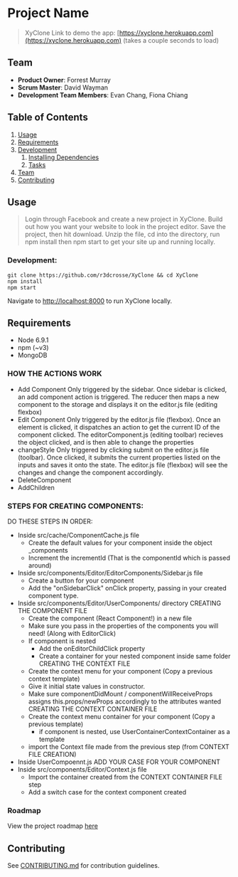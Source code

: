 # Project Name

> XyClone
Link to demo the app: [https://xyclone.herokuapp.com](https://xyclone.herokuapp.com) (takes a couple seconds to load)

## Team

  - __Product Owner__: Forrest Murray
  - __Scrum Master__: David Wayman
  - __Development Team Members__: Evan Chang, Fiona Chiang

## Table of Contents

1. [Usage](#Usage)
1. [Requirements](#requirements)
1. [Development](#development)
    1. [Installing Dependencies](#installing-dependencies)
    1. [Tasks](#tasks)
1. [Team](#team)
1. [Contributing](#contributing)

## Usage

> Login through Facebook and create a new project in XyClone. 
> Build out how you want your website to look in the project editor.
> Save the project, then hit download.
> Unzip the file, cd into the directory, run npm install then npm start to get your site up and running locally.

### Development:
```
git clone https://github.com/r3dcrosse/XyClone && cd XyClone
npm install
npm start
```
Navigate to [http://localhost:8000](http://localhost:8000) to run XyClone locally.

## Requirements

- Node 6.9.1
- npm (~v3)
- MongoDB

### HOW THE ACTIONS WORK

- Add Component
  Only triggered by the sidebar. Once sidebar is clicked, an add component action is triggered. The reducer then maps a new component to the storage and displays it on the editor.js file (editing flexbox)
- Edit Component
  Only triggered by the editor.js file (flexbox). Once an element is clicked, it dispatches an action to get the current ID of the component clicked. The editorComponent.js (editing toolbar) recieves the object clicked, and is then able to change the properties
- changeStyle
  Only triggered by clicking submit on the editor.js file (toolbar). Once clicked, it submits the current properties listed on the inputs and saves it onto the state. The editor.js file (flexbox) will see the changes and change the component accordingly.
- DeleteComponent
- AddChildren

### STEPS FOR CREATING COMPONENTS:

DO THESE STEPS IN ORDER:

  - Inside src/cache/ComponentCache.js file
    - Create the default values for your component inside the object _components
    - Increment the incrementId (That is the componentId which is passed around)
  - Inside src/components/Editor/EditorComponents/Sidebar.js file
    - Create a button for your component
    - Add the "onSidebarClick" onClick property, passing in your created component type.
  - Inside src/components/Editor/UserComponents/ directory
    CREATING THE COMPONENT FILE
      - Create the component (React Component!) in a new file
      - Make sure you pass in the properties of the components you will need! (Along with EditorClick)
      - If component is nested
        - Add the onEditorChildClick property
        - Create a container for your nested component inside same folder
    CREATING THE CONTEXT FILE
      - Create the context menu for your component (Copy a previous context template)
      - Give it initial state values in constructor.
      - Make sure componentDidMount / componentWillReceiveProps assigns this.props/newProps accordingly to the attributes wanted
    CREATING THE CONTEXT CONTAINER FILE
      - Create the context menu container for your component (Copy a previous template)
        - if component is nested, use UserContainerContextContainer as a template
      - import the Context file made from the previous step (from CONTEXT FILE CREATION)
  - Inside UserCompoennt.js
    ADD YOUR CASE FOR YOUR COMPONENT
  - Inside src/components/Editor/Context.js file
    - Import the container created from the CONTEXT CONTAINER FILE step
    - Add a switch case for the context component created

### Roadmap

View the project roadmap [here](https://github.com/ScintillantShallots/XyClone/issues)


## Contributing

See [CONTRIBUTING.md](readme/_CONTRIBUTING.md) for contribution guidelines.

